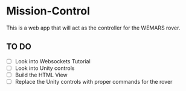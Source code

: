 # Mission-Control
This is a web app that will act as the controller for the WEMARS rover.

## TO DO
- [ ] Look into Websockets Tutorial
- [ ] Look into Unity controls
- [ ] Build the HTML View
- [ ] Replace the Unity controls with proper commands for the rover
